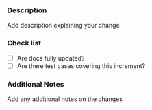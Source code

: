 ### Description
Add description explaining your change

### Check list
- [ ] Are docs fully updated?
- [ ] Are there test cases covering this increment?

### Additional Notes
Add any additional notes on the changes
